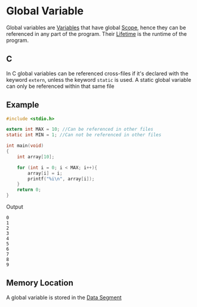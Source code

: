 # Global Variable
Global variables are [Variables](../Week-1_C/CS50x_Variables.md) that have global [Scope](./CS50x_Scope.md), hence they can be referenced in any part of the program. Their [Lifetime](./CS50x_Lifetime.md) is the runtime of the program.

## C
In C global variables can be referenced cross-files if it's declared with the keyword `extern`, unless the keyword `static` is used. A static global variable can only be referenced within that same file

## Example

```c
#include <stdio.h>

extern int MAX = 10; //Can be referenced in other files
static int MIN = 1; //Can not be referenced in other files

int main(void)
{
    int array[10];

    for (int i = 0; i < MAX; i++){
        array[i] = i;
        printf("%i\n", array[i]);
    }
    return 0;
}
```

Output
```
0
1
2
3
4
5
6
7
8
9
```

## Memory Location
A global variable is stored in the [Data Segment](./CS50x_Data-Segment.md)